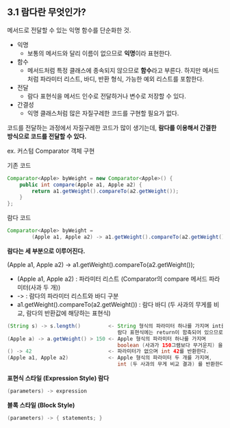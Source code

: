 ## 3.1 람다란 무엇인가?
메서드로 전달할 수 있는 익명 함수를 단순화한 것.
- 익명
  - 보통의 메서드와 달리 이름이 없으므로 **익명**이라 표현한다. 
- 함수
  - 메서드처럼 특정 클래스에 종속되지 않으므로 **함수**라고 부른다. 하지만 메서드처럼 파라미터 리스트, 바디, 반환 형식, 가능한 예외 리스트를 포함한다.
- 전달
  - 람다 표현식을 메서드 인수로 전달하거나 변수로 저장할 수 있다.
- 간결성
  - 익명 클래스처럼 많은 자질구레한 코드를 구현할 필요가 없다.

코드를 전달하는 과정에서 자질구레한 코드가 많이 생기는데, **람다를 이용해서 간결한 방식으로 코드를 전달할 수 있다.**

ex. 커스텀 Comparator 객체 구현

기존 코드
```java
Comparator<Apple> byWeight = new Comparator<Apple>() {
    public int compare(Apple a1, Apple a2) {
        return a1.getWeight().compareTo(a2.getWeight());
    }
};
```

람다 코드
```java
Comparator<Apple> byWeight =
        (Apple a1, Apple a2) -> a1.getWeight().compareTo(a2.getWeight());
```

**람다는 세 부분으로 이루어진다.**

(Apple a1, Apple a2) -> a1.getWeight().compareTo(a2.getWeight());  

- (Apple a1, Apple a2) : 파라미터 리스트 (Comparator의 compare 메서드 파라미터(사과 두 개))
- -> : 람다의 파라미터 리스트와 바디 구분
- a1.getWeight().compareTo(a2.getWeight()) : 람다 바디 (두 사과의 무게를 비교, 람다의 반환값에 해당하는 표현식)

```java
(String s) -> s.length()         <- String 형식의 파라미터 하나를 가지며 int를 반환한다.
                                    람다 표현식에는 return이 함축되어 있으므로 return문을 명시하지 않아도 된다.
(Apple a) -> a.getWeight() > 150 <- Apple 형식의 파라미터 하나를 가지며 
                                    boolean (사과가 150그램보다 무거운지) 을 반환한다.
() -> 42                         <- 파라미터가 없으며 int 42를 반환한다.
(Apple a1, Apple a2)             <- Apple 형식의 파라미터 두 개를 가지며,
                                    int (두 사과의 무게 비교 결과) 를 반환한다.
```

**표현식 스타일 (Expression Style) 람다**
```java
(parameters) -> expression
```

**블록 스타일 (Block Style)**
```java
(parameters) -> { statements; }
```